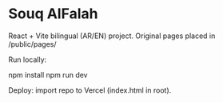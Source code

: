 # Souq AlFalah

React + Vite bilingual (AR/EN) project. Original pages placed in /public/pages/

Run locally:

npm install
npm run dev

Deploy: import repo to Vercel (index.html in root).
